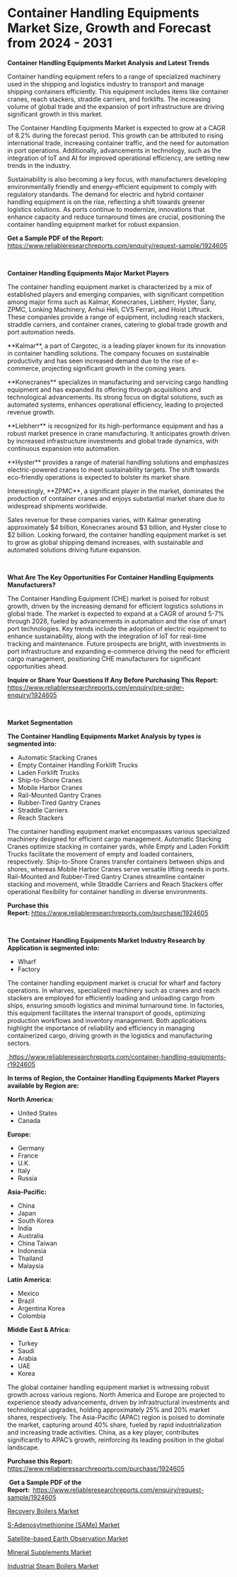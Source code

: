 <p><h1>Container Handling Equipments Market Size, Growth and Forecast from 2024 - 2031</h1></p><p><strong>Container Handling Equipments Market Analysis and Latest Trends</strong></p>
<p><p>Container handling equipment refers to a range of specialized machinery used in the shipping and logistics industry to transport and manage shipping containers efficiently. This equipment includes items like container cranes, reach stackers, straddle carriers, and forklifts. The increasing volume of global trade and the expansion of port infrastructure are driving significant growth in this market.</p><p>The Container Handling Equipments Market is expected to grow at a CAGR of 8.2% during the forecast period. This growth can be attributed to rising international trade, increasing container traffic, and the need for automation in port operations. Additionally, advancements in technology, such as the integration of IoT and AI for improved operational efficiency, are setting new trends in the industry. </p><p>Sustainability is also becoming a key focus, with manufacturers developing environmentally friendly and energy-efficient equipment to comply with regulatory standards. The demand for electric and hybrid container handling equipment is on the rise, reflecting a shift towards greener logistics solutions. As ports continue to modernize, innovations that enhance capacity and reduce turnaround times are crucial, positioning the container handling equipment market for robust expansion.</p></p>
<p><strong>Get a Sample PDF of the Report:&nbsp;</strong> <a href="https://www.reliableresearchreports.com/enquiry/request-sample/1924605?utm_campaign=16&utm_medium=2&utm_source=Github&utm_content=ia&utm_term=24102024&utm_id=container-handling-equipments">https://www.reliableresearchreports.com/enquiry/request-sample/1924605</a></p>
<p>&nbsp;</p>
<p><strong>Container Handling Equipments Major Market Players</strong></p>
<p><p>The container handling equipment market is characterized by a mix of established players and emerging companies, with significant competition among major firms such as Kalmar, Konecranes, Liebherr, Hyster, Sany, ZPMC, Lonking Machinery, Anhui Heli, CVS Ferrari, and Hoist Liftruck. These companies provide a range of equipment, including reach stackers, straddle carriers, and container cranes, catering to global trade growth and port automation needs.</p><p>**Kalmar**, a part of Cargotec, is a leading player known for its innovation in container handling solutions. The company focuses on sustainable productivity and has seen increased demand due to the rise of e-commerce, projecting significant growth in the coming years.</p><p>**Konecranes** specializes in manufacturing and servicing cargo handling equipment and has expanded its offering through acquisitions and technological advancements. Its strong focus on digital solutions, such as automated systems, enhances operational efficiency, leading to projected revenue growth.</p><p>**Liebherr** is recognized for its high-performance equipment and has a robust market presence in crane manufacturing. It anticipates growth driven by increased infrastructure investments and global trade dynamics, with continuous expansion into automation.</p><p>**Hyster** provides a range of material handling solutions and emphasizes electric-powered cranes to meet sustainability targets. The shift towards eco-friendly operations is expected to bolster its market share.</p><p>Interestingly, **ZPMC**, a significant player in the market, dominates the production of container cranes and enjoys substantial market share due to widespread shipments worldwide. </p><p>Sales revenue for these companies varies, with Kalmar generating approximately $4 billion, Konecranes around $3 billion, and Hyster close to $2 billion. Looking forward, the container handling equipment market is set to grow as global shipping demand increases, with sustainable and automated solutions driving future expansion.</p></p>
<p>&nbsp;</p>
<p><strong>What Are The Key Opportunities For Container Handling Equipments Manufacturers?</strong></p>
<p><p>The Container Handling Equipment (CHE) market is poised for robust growth, driven by the increasing demand for efficient logistics solutions in global trade. The market is expected to expand at a CAGR of around 5-7% through 2028, fueled by advancements in automation and the rise of smart port technologies. Key trends include the adoption of electric equipment to enhance sustainability, along with the integration of IoT for real-time tracking and maintenance. Future prospects are bright, with investments in port infrastructure and expanding e-commerce driving the need for efficient cargo management, positioning CHE manufacturers for significant opportunities ahead.</p></p>
<p><strong>Inquire or Share Your Questions If Any Before Purchasing This Report:</strong> <a href="https://www.reliableresearchreports.com/enquiry/pre-order-enquiry/1924605?utm_campaign=16&utm_medium=2&utm_source=Github&utm_content=ia&utm_term=24102024&utm_id=container-handling-equipments">https://www.reliableresearchreports.com/enquiry/pre-order-enquiry/1924605</a></p>
<p>&nbsp;</p>
<p><strong>Market Segmentation</strong></p>
<p><strong>The Container Handling Equipments Market Analysis by types is segmented into:</strong></p>
<p><ul><li>Automatic Stacking Cranes</li><li>Empty Container Handling Forklift Trucks</li><li>Laden Forklift Trucks</li><li>Ship-to-Shore Cranes</li><li>Mobile Harbor Cranes</li><li>Rail-Mounted Gantry Cranes</li><li>Rubber-Tired Gantry Cranes</li><li>Straddle Carriers</li><li>Reach Stackers</li></ul></p>
<p><p>The container handling equipment market encompasses various specialized machinery designed for efficient cargo management. Automatic Stacking Cranes optimize stacking in container yards, while Empty and Laden Forklift Trucks facilitate the movement of empty and loaded containers, respectively. Ship-to-Shore Cranes transfer containers between ships and shores, whereas Mobile Harbor Cranes serve versatile lifting needs in ports. Rail-Mounted and Rubber-Tired Gantry Cranes streamline container stacking and movement, while Straddle Carriers and Reach Stackers offer operational flexibility for container handling in diverse environments.</p></p>
<p><strong>Purchase this Report:&nbsp;</strong><a href="https://www.reliableresearchreports.com/purchase/1924605?utm_campaign=16&utm_medium=2&utm_source=Github&utm_content=ia&utm_term=24102024&utm_id=container-handling-equipments">https://www.reliableresearchreports.com/purchase/1924605</a></p>
<p>&nbsp;</p>
<p><strong>The Container Handling Equipments Market Industry Research by Application is segmented into:</strong></p>
<p><ul><li>Wharf</li><li>Factory</li></ul></p>
<p><p>The container handling equipment market is crucial for wharf and factory operations. In wharves, specialized machinery such as cranes and reach stackers are employed for efficiently loading and unloading cargo from ships, ensuring smooth logistics and minimal turnaround time. In factories, this equipment facilitates the internal transport of goods, optimizing production workflows and inventory management. Both applications highlight the importance of reliability and efficiency in managing containerized cargo, driving growth in the logistics and manufacturing sectors.</p></p>
<p><a href="https://www.reliableresearchreports.com/container-handling-equipments-r1924605?utm_campaign=16&utm_medium=2&utm_source=Github&utm_content=ia&utm_term=24102024&utm_id=container-handling-equipments">&nbsp;https://www.reliableresearchreports.com/container-handling-equipments-r1924605</a></p>
<p><strong>In terms of Region, the Container Handling Equipments Market Players available by Region are:</strong></p>
<p>
    <p> <strong> North America: </strong>
        <ul>
            <li>United States</li>
            <li>Canada</li>
        </ul>
        </p> 
    <p> <strong> Europe: </strong>
        <ul>
            <li>Germany</li>
            <li>France</li>
            <li>U.K.</li>
            <li>Italy</li>
            <li>Russia</li>
        </ul>
        </p> 
    <p> <strong> Asia-Pacific: </strong>
        <ul>
            <li>China</li>
            <li>Japan</li>
            <li>South Korea</li>
            <li>India</li>
            <li>Australia</li>
            <li>China Taiwan</li>
            <li>Indonesia</li>
            <li>Thailand</li>
            <li>Malaysia</li>
        </ul>
        </p> 
    <p> <strong> Latin America: </strong>
        <ul>
            <li>Mexico</li>
            <li>Brazil</li>
            <li>Argentina Korea</li>
            <li>Colombia</li>
        </ul>
        </p> 
    <p> <strong> Middle East & Africa: </strong>
        <ul>
            <li>Turkey</li>
            <li>Saudi</li>
            <li>Arabia</li>
            <li>UAE</li>
            <li>Korea</li>
        </ul>
    </p>
    </p>
<p><p>The global container handling equipment market is witnessing robust growth across various regions. North America and Europe are projected to experience steady advancements, driven by infrastructural investments and technological upgrades, holding approximately 25% and 20% market shares, respectively. The Asia-Pacific (APAC) region is poised to dominate the market, capturing around 40% share, fueled by rapid industrialization and increasing trade activities. China, as a key player, contributes significantly to APAC’s growth, reinforcing its leading position in the global landscape.</p></p>
<p><strong>Purchase this Report: </strong><a href="https://www.reliableresearchreports.com/purchase/1924605?utm_campaign=16&utm_medium=2&utm_source=Github&utm_content=ia&utm_term=24102024&utm_id=container-handling-equipments">https://www.reliableresearchreports.com/purchase/1924605</a></p>
<p>&nbsp;<strong>Get a Sample PDF of the Report:&nbsp;&nbsp;</strong><a href="https://www.reliableresearchreports.com/enquiry/request-sample/1924605?utm_campaign=16&utm_medium=2&utm_source=Github&utm_content=ia&utm_term=24102024&utm_id=container-handling-equipments">https://www.reliableresearchreports.com/enquiry/request-sample/1924605</a></p>
<p><strong></strong></p>
<p><p><a href="https://issuu.com/reportprime-2/docs/recovery-boilers-market-size-2030.p_1cb41c70f26146?utm_campaign=16&utm_medium=2&utm_source=Github&utm_content=ia&utm_term=24102024&utm_id=container-handling-equipments">Recovery Boilers Market</a></p><p><a href="https://github.com/cecilahoi7/Market-Research-Report-List-1/blob/main/s-adenosylmethionine-same-market.md?utm_campaign=16&utm_medium=2&utm_source=Github&utm_content=ia&utm_term=24102024&utm_id=container-handling-equipments">S-Adenosylmethionine (SAMe) Market</a></p><p><a href="https://www.linkedin.com/pulse/satellite-based-earth-observation-market-navigating-challenges-havzc?utm_campaign=16&utm_medium=2&utm_source=Github&utm_content=ia&utm_term=24102024&utm_id=container-handling-equipments">Satellite-based Earth Observation Market</a></p><p><a href="https://www.linkedin.com/pulse/mineral-supplements-market-global-regional-analysis-focus-end-4hmje?utm_campaign=16&utm_medium=2&utm_source=Github&utm_content=ia&utm_term=24102024&utm_id=container-handling-equipments">Mineral Supplements Market</a></p><p><a href="https://issuu.com/reportprime-2/docs/industrial-steam-boilers-market-siz_f70df8aeac3024?utm_campaign=16&utm_medium=2&utm_source=Github&utm_content=ia&utm_term=24102024&utm_id=container-handling-equipments">Industrial Steam Boilers Market</a></p></p>